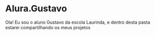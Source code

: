 # Alura.Gustavo
Ola! Eu sou o aluno Gustavo da escola Laurinda, e dentro desta pasta estarei compartilhando os meus projetos  
